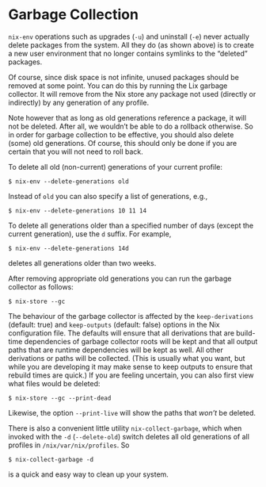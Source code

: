 # Garbage Collection

`nix-env` operations such as upgrades (`-u`) and uninstall (`-e`) never
actually delete packages from the system. All they do (as shown above)
is to create a new user environment that no longer contains symlinks to
the “deleted” packages.

Of course, since disk space is not infinite, unused packages should be
removed at some point. You can do this by running the Lix garbage
collector. It will remove from the Nix store any package not used
(directly or indirectly) by any generation of any profile.

Note however that as long as old generations reference a package, it
will not be deleted. After all, we wouldn’t be able to do a rollback
otherwise. So in order for garbage collection to be effective, you
should also delete (some) old generations. Of course, this should only
be done if you are certain that you will not need to roll back.

To delete all old (non-current) generations of your current profile:

```console
$ nix-env --delete-generations old
```

Instead of `old` you can also specify a list of generations, e.g.,

```console
$ nix-env --delete-generations 10 11 14
```

To delete all generations older than a specified number of days (except
the current generation), use the `d` suffix. For example,

```console
$ nix-env --delete-generations 14d
```

deletes all generations older than two weeks.

After removing appropriate old generations you can run the garbage
collector as follows:

```console
$ nix-store --gc
```

The behaviour of the garbage collector is affected by the
`keep-derivations` (default: true) and `keep-outputs` (default: false)
options in the Nix configuration file. The defaults will ensure that all
derivations that are build-time dependencies of garbage collector roots
will be kept and that all output paths that are runtime dependencies
will be kept as well. All other derivations or paths will be collected.
(This is usually what you want, but while you are developing it may make
sense to keep outputs to ensure that rebuild times are quick.) If you
are feeling uncertain, you can also first view what files would be
deleted:

```console
$ nix-store --gc --print-dead
```

Likewise, the option `--print-live` will show the paths that *won’t* be
deleted.

There is also a convenient little utility `nix-collect-garbage`, which
when invoked with the `-d` (`--delete-old`) switch deletes all old
generations of all profiles in `/nix/var/nix/profiles`. So

```console
$ nix-collect-garbage -d
```

is a quick and easy way to clean up your system.
